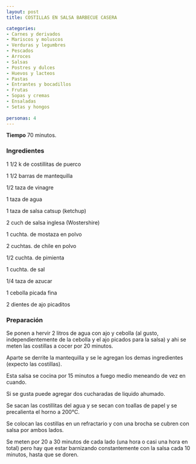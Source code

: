 ```yaml
---
layout: post
title: COSTILLAS EN SALSA BARBECUE CASERA

categories:
- Carnes y derivados
- Mariscos y moluscos
- Verduras y legumbres
- Pescados
- Arroces
- Salsas
- Postres y dulces
- Huevos y lacteos
- Pastas
- Entrantes y bocadillos
- Frutas
- Sopas y cremas
- Ensaladas
- Setas y hongos
 
personas: 4 
---
```

<b>Tiempo</b> 70 minutos.

<h3>Ingredientes</h3>
1 1/2 k de costillitas de puerco

1 1/2 barras de mantequilla

1/2 taza de vinagre

1 taza de agua

1 taza de salsa catsup (ketchup)

2 cuch de salsa inglesa (Wostershire)

1 cuchta. de mostaza en polvo

2 cuchtas. de chile en polvo

1/2 cuchta. de pimienta

1 cuchta. de sal

1/4 taza de azucar

1 cebolla picada fina

2 dientes de ajo picaditos

<h3>Preparación</h3>
Se ponen a hervir 2 litros de agua con ajo y cebolla (al gusto, independientemente de la cebolla y el ajo picados para la salsa) y ahi se meten las costillas a cocer por 20 minutos.

Aparte se derrite la mantequilla y se le agregan los demas ingredientes (expecto las costillas).

Esta salsa se cocina por 15 minutos a fuego medio meneando de vez en cuando.

Si se gusta puede agregar dos cucharadas de liquido ahumado.

Se sacan las costillitas del agua y se secan con toallas de papel y se precalienta el horno a 200&deg;C.

Se colocan las costillas en un refractario y con una brocha se cubren con salsa por ambos lados.

Se meten por 20 a 30 minutos de cada lado (una hora o casi una hora en total) pero hay que estar barnizando constantemente con la salsa cada 10 minutos, hasta que se doren.

